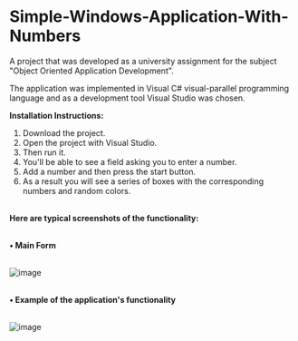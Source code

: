 # Simple-Windows-Application-With-Numbers

A project that was developed as a university assignment for the subject "Object Oriented Application Development".

The application was implemented in Visual C# visual-parallel programming language and as a development tool Visual Studio was chosen.

<b>Ιnstallation Ιnstructions:</b>

1. Download the project.
2. Open the project with Visual Studio.
3. Then run it.
4. You'll be able to see a field asking you to enter a number.
5. Add a number and then press the start button.
6. As a result you will see a series of boxes with the corresponding numbers and random colors. </br> </br>

<b>Here are typical screenshots of the functionality:</b> </br> </br>

<b>• Main Form </b> </br> </br>

![image](https://github.com/user-attachments/assets/f53674f1-eab4-4454-9d6c-6256d8db5cd5) </br> </br>

<b>• Example of the application's functionality</b> </br> </br>

![image](https://github.com/user-attachments/assets/07f36ca4-d52b-4009-9b5b-50ae98aeeeda)



